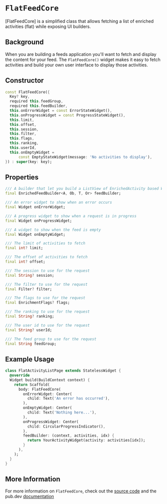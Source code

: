 # `FlatFeedCore`

[FlatFeedCore] is a simplified class that allows fetching a list of
enriched activities (flat) while exposing UI builders.

## Background

When you are building a feeds application you'll want to fetch and display the content for your feed. The `FlatFeedCore()` widget makes it easy to
fetch activities and build your own user interface to display those activities.

## Constructor
```dart
const FlatFeedCore({
  Key? key,
  required this.feedGroup,
  required this.feedBuilder,
  this.onErrorWidget = const ErrorStateWidget(),
  this.onProgressWidget = const ProgressStateWidget(),
  this.limit,
  this.offset,
  this.session,
  this.filter,
  this.flags,
  this.ranking,
  this.userId,
  this.onEmptyWidget =
      const EmptyStateWidget(message: 'No activities to display'),
}) : super(key: key);
```

## Properties
```dart
/// A builder that let you build a ListView of EnrichedActivity based Widgets
final EnrichedFeedBuilder<A, Ob, T, Or> feedBuilder;

/// An error widget to show when an error occurs
final Widget onErrorWidget;

/// A progress widget to show when a request is in progress
final Widget onProgressWidget;

/// A widget to show when the feed is empty
final Widget onEmptyWidget;

/// The limit of activities to fetch
final int? limit;

/// The offset of activities to fetch
final int? offset;

/// The session to use for the request
final String? session;

/// The filter to use for the request
final Filter? filter;

/// The flags to use for the request
final EnrichmentFlags? flags;

/// The ranking to use for the request
final String? ranking;

/// The user id to use for the request
final String? userId;

/// The feed group to use for the request
final String feedGroup;
```

## Example Usage
```dart
class FlatActivityListPage extends StatelessWidget {
  @override
  Widget build(BuildContext context) {
    return Scaffold(
      body: FlatFeedCore(
        onErrorWidget: Center(
          child: Text('An error has occurred'),
        ),
        onEmptyWidget: Center(
          child: Text('Nothing here...'),
        ),
        onProgressWidget: Center(
          child: CircularProgressIndicator(),
        ),
        feedBuilder: (context, activities, idx) {
          return YourActivityWidget(activity: activities[idx]);
        }
      ),
    );
  }
}
```

## More Information

For more information on `FlatFeedCore`, check out the [source code]() and the pub.dev [documentation]()